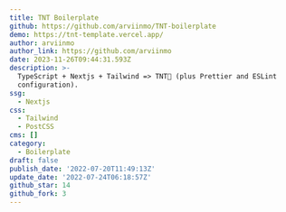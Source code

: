 ```yaml
---
title: TNT Boilerplate
github: https://github.com/arviinmo/TNT-boilerplate
demo: https://tnt-template.vercel.app/
author: arviinmo
author_link: https://github.com/arviinmo
date: 2023-11-26T09:44:31.593Z
description: >-
  TypeScript + Nextjs + Tailwind => TNT🧨 (plus Prettier and ESLint
  configuration).
ssg:
  - Nextjs
css:
  - Tailwind
  - PostCSS
cms: []
category:
  - Boilerplate
draft: false
publish_date: '2022-07-20T11:49:13Z'
update_date: '2022-07-24T06:18:57Z'
github_star: 14
github_fork: 3
---
```

